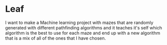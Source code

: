 # Leaf
I want to make a Machine learning project with mazes that are randomly generated with different pathfinding algorithms and it teaches
it's self which algorithm is the best to use for each maze and end up with a new algorithm that is a mix of all of the ones that I have chosen.
